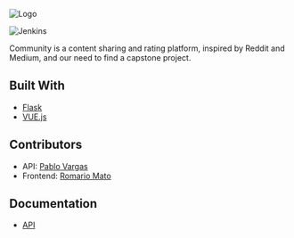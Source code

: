 ![Logo](/logo2.png?raw=true "Community")

![Jenkins](https://img.shields.io/jenkins/s/https/jenkins.qa.ubuntu.com/view/Precise/view/All%20Precise/job/precise-desktop-amd64_default.svg)

Community is a content sharing and rating platform, inspired by Reddit and Medium, and our need to find a capstone project.

## Built With
* [Flask](http://flask.pocoo.org/)
* [VUE.js](https://vuejs.org/)

## Contributors
* API: [Pablo Vargas](https://github.com/VirtualDistortion)
* Frontend: [Romario Mato](https://github.com/matomario8)

## Documentation

* [API](https://docs.google.com/document/d/13Bup6NOdC_ssQRR-LY7kVqHzGjqYTZuLjdWwAbSQGXA/edit#heading=h.xfp9wjg4znp7)

